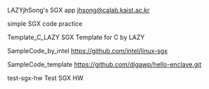 LAZYjhSong's SGX app
jhsong@calab.kaist.ac.kr

simple
SGX code practice

Template_C_LAZY
SGX Template for C by LAZY

SampleCode_by_intel
https://github.com/intel/linux-sgx

SampleCode_template
https://github.com/digawp/hello-enclave.git

test-sgx-hw
Test SGX HW

